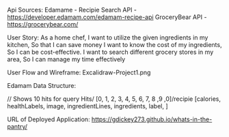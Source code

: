 Api Sources: Edamame - Recipie Search API - https://developer.edamam.com/edamam-recipe-api
             GroceryBear API - https://grocerybear.com/

User Story: As a home chef, 
            I want to utilize the given ingredients in my kitchen,
            So that I can save money
            I want to know the cost of my ingredients,
            So I can be cost-effective.
            I want to search different grocery stores in my area,
            So I can manage my time effectively

User Flow and Wireframe: Excalidraw-Project1.png

Edamam Data Structure:

// Shows 10 hits for query
Hits/
[0, 1, 2, 3, 4, 5, 6, 7, 8 ,9 ,0]/recipie
[calories, healthLabels, image, ingredientLines, ingredients, label, ]

URL of Deployed Application: https://gdickey273.github.io/whats-in-the-pantry/